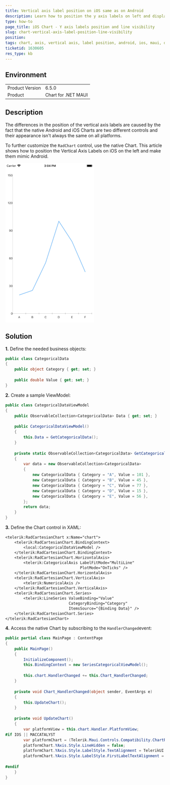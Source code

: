 ```yaml
---
title: Vertical axis label position on iOS same as on Android
description: Learn how to position the y axis labels on left and display the axis line on iOS Chart for .NET MAUI.
type: how-to
page_title: iOS Chart - Y axis labels position and line visibility
slug: chart-vertical-axis-label-position-line-visibility
position: 
tags: chart, axis, vertical axis, label position, android, ios, maui, dotnetmaui
ticketid: 1630605
res_type: kb
---
```


## Environment
<table>
    <tbody>
        <tr>
            <td>Product Version</td>
            <td>6.5.0</td>
        </tr>
        <tr>
            <td>Product</td>
            <td>Chart for .NET MAUI</td>
        </tr>
    </tbody>
</table>


## Description

The differences in the position of the vertical axis labels are caused by the fact that the native Android and iOS Charts are two different controls and their appearance isn't always the same on all platforms.

To further customize the `RadChart` control, use the native Chart. This article shows how to position the Vertical Axis Labels on iOS on the left and make them mimic Android.

![.NET MAUI Chart iOS Y axis customization](images/chart-vertical-axes-label-position-ios.png)

## Solution

**1.** Define the needed business objects:

```C#
public class CategoricalData
{
    public object Category { get; set; }

    public double Value { get; set; }
}
```

**2.** Create a sample ViewModel:

```C#
public class CategoricalDataViewModel
{
    public ObservableCollection<CategoricalData> Data { get; set; }

    public CategoricalDataViewModel()
    {
        this.Data = GetCategoricalData();
    }

    private static ObservableCollection<CategoricalData> GetCategoricalData()
    {
        var data = new ObservableCollection<CategoricalData>
        {
            new CategoricalData { Category = "A", Value = 101 },
            new CategoricalData { Category = "B", Value = 45 },
            new CategoricalData { Category = "C", Value = 77 },
            new CategoricalData { Category = "D", Value = 15 },
            new CategoricalData { Category = "E", Value = 56 },
        };
        return data;
    }
}
```

**3.** Define the Chart control in XAML:

```XAML
<telerik:RadCartesianChart x:Name="chart">
    <telerik:RadCartesianChart.BindingContext>
        <local:CategoricalDataViewModel />
    </telerik:RadCartesianChart.BindingContext>
    <telerik:RadCartesianChart.HorizontalAxis>
        <telerik:CategoricalAxis LabelFitMode="MultiLine"
                                 PlotMode="OnTicks" />
    </telerik:RadCartesianChart.HorizontalAxis>
    <telerik:RadCartesianChart.VerticalAxis>
        <telerik:NumericalAxis />
    </telerik:RadCartesianChart.VerticalAxis>
    <telerik:RadCartesianChart.Series>
        <telerik:LineSeries ValueBinding="Value"
                            CategoryBinding="Category"
                            ItemsSource="{Binding Data}" />
    </telerik:RadCartesianChart.Series>
</telerik:RadCartesianChart>
```

**4.** Access the native Chart by subscribing to the `HandlerChanged`event:

```C#
public partial class MainPage : ContentPage
{
    public MainPage()
    {
        InitializeComponent();
        this.BindingContext = new SeriesCategoricalViewModel();

        this.chart.HandlerChanged += this.Chart_HandlerChanged;
    }

    private void Chart_HandlerChanged(object sender, EventArgs e)
    {
        this.UpdateChart();
    }

    private void UpdateChart()
    {
        var platformView = this.chart.Handler.PlatformView;
#if IOS || MACCATALYST
        var platformChart = (Telerik.Maui.Controls.Compatibility.ChartRenderer.iOS.TKExtendedChart)platformView;
        platformChart.YAxis.Style.LineHidden = false;
        platformChart.YAxis.Style.LabelStyle.TextAlignment = TelerikUI.TKChartAxisLabelAlignment.Left;
        platformChart.YAxis.Style.LabelStyle.FirstLabelTextAlignment = TelerikUI.TKChartAxisLabelAlignment.Left;

#endif
    }
}
```
